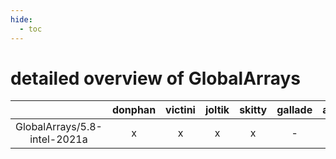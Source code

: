 ```yaml
---
hide:
  - toc
---
```


detailed overview of GlobalArrays
=================================

| |donphan|victini|joltik|skitty|gallade|accelgor|swalot|doduo|
| :---: | :---: | :---: | :---: | :---: | :---: | :---: | :---: | :---: |
|GlobalArrays/5.8-intel-2021a|x|x|x|x|-|-|x|x|
